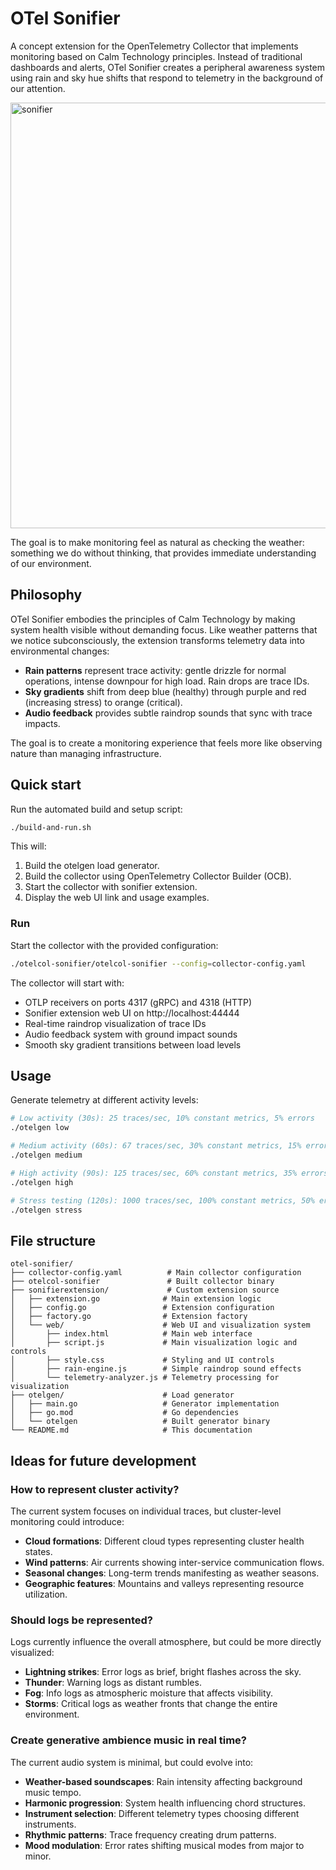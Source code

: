 # OTel Sonifier

A concept extension for the OpenTelemetry Collector that implements monitoring based on Calm Technology principles. Instead of traditional dashboards and alerts, OTel Sonifier creates a peripheral awareness system using rain and sky hue shifts that respond to telemetry in the background of our attention.

<a href="https://www.youtube.com/watch?v=q3H-TQLEKnw" target="_blank"><img width="1098" height="681" alt="sonifier" src="https://github.com/user-attachments/assets/965d5335-8ae5-4bf7-99ef-621a746e3ae4" /></a>

The goal is to make monitoring feel as natural as checking the weather: something we do without thinking, that provides immediate understanding of our environment.

## Philosophy

OTel Sonifier embodies the principles of Calm Technology by making system health visible without demanding focus. Like weather patterns that we notice subconsciously, the extension transforms telemetry data into environmental changes:

- **Rain patterns** represent trace activity: gentle drizzle for normal operations, intense downpour for high load. Rain drops are trace IDs.
- **Sky gradients** shift from deep blue (healthy) through purple and red (increasing stress) to orange (critical).
- **Audio feedback** provides subtle raindrop sounds that sync with trace impacts.

The goal is to create a monitoring experience that feels more like observing nature than managing infrastructure.

## Quick start

Run the automated build and setup script:

```bash
./build-and-run.sh
```

This will:

1. Build the otelgen load generator.
2. Build the collector using OpenTelemetry Collector Builder (OCB).
3. Start the collector with sonifier extension.
4. Display the web UI link and usage examples.

### Run

Start the collector with the provided configuration:

```bash
./otelcol-sonifier/otelcol-sonifier --config=collector-config.yaml
```

The collector will start with:

- OTLP receivers on ports 4317 (gRPC) and 4318 (HTTP)
- Sonifier extension web UI on http://localhost:44444
- Real-time raindrop visualization of trace IDs
- Audio feedback system with ground impact sounds
- Smooth sky gradient transitions between load levels

## Usage

Generate telemetry at different activity levels:

```bash
# Low activity (30s): 25 traces/sec, 10% constant metrics, 5% errors
./otelgen low

# Medium activity (60s): 67 traces/sec, 30% constant metrics, 15% errors  
./otelgen medium

# High activity (90s): 125 traces/sec, 60% constant metrics, 35% errors
./otelgen high

# Stress testing (120s): 1000 traces/sec, 100% constant metrics, 50% errors
./otelgen stress
```

## File structure

```
otel-sonifier/
├── collector-config.yaml          # Main collector configuration
├── otelcol-sonifier               # Built collector binary
├── sonifierextension/             # Custom extension source
│   ├── extension.go              # Main extension logic
│   ├── config.go                 # Extension configuration
│   ├── factory.go                # Extension factory
│   └── web/                      # Web UI and visualization system
│       ├── index.html            # Main web interface
│       ├── script.js             # Main visualization logic and controls
│       ├── style.css             # Styling and UI controls
│       ├── rain-engine.js        # Simple raindrop sound effects
│       └── telemetry-analyzer.js # Telemetry processing for visualization
├── otelgen/                      # Load generator
│   ├── main.go                   # Generator implementation
│   ├── go.mod                    # Go dependencies
│   └── otelgen                   # Built generator binary
└── README.md                     # This documentation
```

## Ideas for future development

### How to represent cluster activity?

The current system focuses on individual traces, but cluster-level monitoring could introduce:

- **Cloud formations**: Different cloud types representing cluster health states.
- **Wind patterns**: Air currents showing inter-service communication flows.
- **Seasonal changes**: Long-term trends manifesting as weather seasons.
- **Geographic features**: Mountains and valleys representing resource utilization.

### Should logs be represented?

Logs currently influence the overall atmosphere, but could be more directly visualized:

- **Lightning strikes**: Error logs as brief, bright flashes across the sky.
- **Thunder**: Warning logs as distant rumbles.
- **Fog**: Info logs as atmospheric moisture that affects visibility.
- **Storms**: Critical logs as weather fronts that change the entire environment.

### Create generative ambience music in real time?

The current audio system is minimal, but could evolve into:

- **Weather-based soundscapes**: Rain intensity affecting background music tempo.
- **Harmonic progression**: System health influencing chord structures.
- **Instrument selection**: Different telemetry types choosing different instruments.
- **Rhythmic patterns**: Trace frequency creating drum patterns.
- **Mood modulation**: Error rates shifting musical modes from major to minor.
